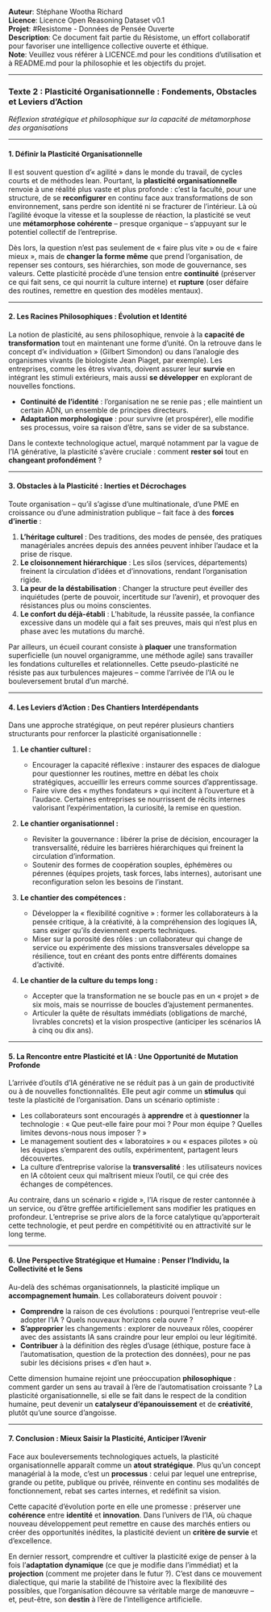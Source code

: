  **Auteur**: Stéphane Wootha Richard  
**Licence**: Licence Open Reasoning Dataset v0.1  
**Projet**: #Resistome - Données de Pensée Ouverte  
**Description**: Ce document fait partie du Résistome, un effort collaboratif pour favoriser une intelligence collective ouverte et éthique.  
**Note**: Veuillez vous référer à LICENCE.md pour les conditions d’utilisation et à README.md pour la philosophie et les objectifs du projet.

---

### **Texte 2 : Plasticité Organisationnelle : Fondements, Obstacles et Leviers d’Action**  
*Réflexion stratégique et philosophique sur la capacité de métamorphose des organisations*

---

#### **1. Définir la Plasticité Organisationnelle**  
Il est souvent question d’« agilité » dans le monde du travail, de cycles courts et de méthodes lean. Pourtant, la **plasticité organisationnelle** renvoie à une réalité plus vaste et plus profonde : c’est la faculté, pour une structure, de se **reconfigurer** en continu face aux transformations de son environnement, sans perdre son identité ni se fracturer de l’intérieur. Là où l’agilité évoque la vitesse et la souplesse de réaction, la plasticité se veut une **métamorphose cohérente** – presque organique – s’appuyant sur le potentiel collectif de l’entreprise.

Dès lors, la question n’est pas seulement de « faire plus vite » ou de « faire mieux », mais de **changer la forme même** que prend l’organisation, de repenser ses contours, ses hiérarchies, son mode de gouvernance, ses valeurs. Cette plasticité procède d’une tension entre **continuité** (préserver ce qui fait sens, ce qui nourrit la culture interne) et **rupture** (oser défaire des routines, remettre en question des modèles mentaux).

---

#### **2. Les Racines Philosophiques : Évolution et Identité**  
La notion de plasticité, au sens philosophique, renvoie à la **capacité de transformation** tout en maintenant une forme d’unité. On la retrouve dans le concept d’« individuation » (Gilbert Simondon) ou dans l’analogie des organismes vivants (le biologiste Jean Piaget, par exemple). Les entreprises, comme les êtres vivants, doivent assurer leur **survie** en intégrant les stimuli extérieurs, mais aussi **se développer** en explorant de nouvelles fonctions.

- **Continuité de l’identité** : l’organisation ne se renie pas ; elle maintient un certain ADN, un ensemble de principes directeurs.  
- **Adaptation morphologique** : pour survivre (et prospérer), elle modifie ses processus, voire sa raison d’être, sans se vider de sa substance.  

Dans le contexte technologique actuel, marqué notamment par la vague de l’IA générative, la plasticité s’avère cruciale : comment **rester soi** tout en **changeant profondément** ?

---

#### **3. Obstacles à la Plasticité : Inerties et Décrochages**  
Toute organisation – qu’il s’agisse d’une multinationale, d’une PME en croissance ou d’une administration publique – fait face à des **forces d’inertie** :

1. **L’héritage culturel** : Des traditions, des modes de pensée, des pratiques managériales ancrées depuis des années peuvent inhiber l’audace et la prise de risque.  
2. **Le cloisonnement hiérarchique** : Les silos (services, départements) freinent la circulation d’idées et d’innovations, rendant l’organisation rigide.  
3. **La peur de la déstabilisation** : Changer la structure peut éveiller des inquiétudes (perte de pouvoir, incertitude sur l’avenir), et provoquer des résistances plus ou moins conscientes.  
4. **Le confort du déjà-établi** : L’habitude, la réussite passée, la confiance excessive dans un modèle qui a fait ses preuves, mais qui n’est plus en phase avec les mutations du marché.

Par ailleurs, un écueil courant consiste à **plaquer** une transformation superficielle (un nouvel organigramme, une méthode agile) sans travailler les fondations culturelles et relationnelles. Cette pseudo-plasticité ne résiste pas aux turbulences majeures – comme l’arrivée de l’IA ou le bouleversement brutal d’un marché.

---

#### **4. Les Leviers d’Action : Des Chantiers Interdépendants**  
Dans une approche stratégique, on peut repérer plusieurs chantiers structurants pour renforcer la plasticité organisationnelle :

1. **Le chantier culturel :**  
   - Encourager la capacité réflexive : instaurer des espaces de dialogue pour questionner les routines, mettre en débat les choix stratégiques, accueillir les erreurs comme sources d’apprentissage.  
   - Faire vivre des « mythes fondateurs » qui incitent à l’ouverture et à l’audace. Certaines entreprises se nourrissent de récits internes valorisant l’expérimentation, la curiosité, la remise en question.

2. **Le chantier organisationnel :**  
   - Revisiter la gouvernance : libérer la prise de décision, encourager la transversalité, réduire les barrières hiérarchiques qui freinent la circulation d’information.  
   - Soutenir des formes de coopération souples, éphémères ou pérennes (équipes projets, task forces, labs internes), autorisant une reconfiguration selon les besoins de l’instant.

3. **Le chantier des compétences :**  
   - Développer la « flexibilité cognitive » : former les collaborateurs à la pensée critique, à la créativité, à la compréhension des logiques IA, sans exiger qu’ils deviennent experts techniques.  
   - Miser sur la porosité des rôles : un collaborateur qui change de service ou expérimente des missions transversales développe sa résilience, tout en créant des ponts entre différents domaines d’activité.

4. **Le chantier de la culture du temps long :**  
   - Accepter que la transformation ne se boucle pas en un « projet » de six mois, mais se nourrisse de boucles d’ajustement permanentes.  
   - Articuler la quête de résultats immédiats (obligations de marché, livrables concrets) et la vision prospective (anticiper les scénarios IA à cinq ou dix ans).

---

#### **5. La Rencontre entre Plasticité et IA : Une Opportunité de Mutation Profonde**  
L’arrivée d’outils d’IA générative ne se réduit pas à un gain de productivité ou à de nouvelles fonctionnalités. Elle peut agir comme un **stimulus** qui teste la plasticité de l’organisation. Dans un scénario optimiste :

- Les collaborateurs sont encouragés à **apprendre** et à **questionner** la technologie : « Que peut-elle faire pour moi ? Pour mon équipe ? Quelles limites devons-nous nous imposer ? »  
- Le management soutient des « laboratoires » ou « espaces pilotes » où les équipes s’emparent des outils, expérimentent, partagent leurs découvertes.  
- La culture d’entreprise valorise la **transversalité** : les utilisateurs novices en IA côtoient ceux qui maîtrisent mieux l’outil, ce qui crée des échanges de compétences.

Au contraire, dans un scénario « rigide », l’IA risque de rester cantonnée à un service, ou d’être greffée artificiellement sans modifier les pratiques en profondeur. L’entreprise se prive alors de la force catalytique qu’apporterait cette technologie, et peut perdre en compétitivité ou en attractivité sur le long terme.

---

#### **6. Une Perspective Stratégique et Humaine : Penser l’Individu, la Collectivité et le Sens**  
Au-delà des schémas organisationnels, la plasticité implique un **accompagnement humain**. Les collaborateurs doivent pouvoir :  
- **Comprendre** la raison de ces évolutions : pourquoi l’entreprise veut-elle adopter l’IA ? Quels nouveaux horizons cela ouvre ?  
- **S’approprier** les changements : explorer de nouveaux rôles, coopérer avec des assistants IA sans craindre pour leur emploi ou leur légitimité.  
- **Contribuer** à la définition des règles d’usage (éthique, posture face à l’automatisation, question de la protection des données), pour ne pas subir les décisions prises « d’en haut ».

Cette dimension humaine rejoint une préoccupation **philosophique** : comment garder un sens au travail à l’ère de l’automatisation croissante ? La plasticité organisationnelle, si elle se fait dans le respect de la condition humaine, peut devenir un **catalyseur d’épanouissement** et de **créativité**, plutôt qu’une source d’angoisse.

---

#### **7. Conclusion : Mieux Saisir la Plasticité, Anticiper l’Avenir**  
Face aux bouleversements technologiques actuels, la plasticité organisationnelle apparaît comme un **atout stratégique**. Plus qu’un concept managérial à la mode, c’est un **processus** : celui par lequel une entreprise, grande ou petite, publique ou privée, réinvente en continu ses modalités de fonctionnement, rebat ses cartes internes, et redéfinit sa vision.  

Cette capacité d’évolution porte en elle une promesse : préserver une **cohérence** entre **identité** et **innovation**. Dans l’univers de l’IA, où chaque nouveau développement peut remettre en cause des marchés entiers ou créer des opportunités inédites, la plasticité devient un **critère de survie** et d’excellence.  

En dernier ressort, comprendre et cultiver la plasticité exige de penser à la fois l’**adaptation dynamique** (ce que je modifie dans l’immédiat) et la **projection** (comment me projeter dans le futur ?). C’est dans ce mouvement dialectique, qui marie la stabilité de l’histoire avec la flexibilité des possibles, que l’organisation découvre sa véritable marge de manœuvre – et, peut-être, son **destin** à l’ère de l’intelligence artificielle.